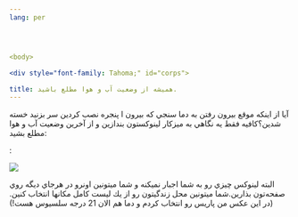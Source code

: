 ```yaml
---
lang: per




<body>

<div style="font-family: Tahoma;" id="corps">

title: هميشه از وضعيت آب و هوا مطلع باشيد.
---
```


آيا از اينكه موقع بيرون رفتن به دما سنجي كه بيرون ا پنجره نصب كردين سر
بزنيد خسته شدين؟كافيه فقط يه نگاهي به ميزكار لينوكستون بندازين و از
آخرين وضعيت آب و هوا مطلع بشيد:

:



<img src="Images/weather.png">

البته لينوكس چيزي رو به شما اجبار نميكنه و شما ميتونين اونرو در
هرجاي ديگه روي صفحه&zwnj;تون بذارين.شما ميتونين محل زندگيتون رو از يك
ليست كامل مكانها انتخاب كنين.(در اين عكس من پاريس رو انتخاب كردم و دما
هم الان 21 درجه سلسيوس هست!)







